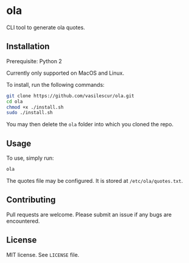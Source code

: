 # ola
CLI tool to generate ola quotes.

## Installation

Prerequisite: Python 2

Currently only supported on MacOS and Linux.

To install, run the following commands:

```bash
git clone https://github.com/vasilescur/ola.git
cd ola
chmod +x ./install.sh
sudo ./install.sh
```

You may then delete the `ola` folder into which you cloned the repo.

## Usage

To use, simply run:

```bash
ola
```

The quotes file may be configured. It is stored at `/etc/ola/quotes.txt`.

## Contributing

Pull requests are welcome. Please submit an issue if any bugs are encountered.

## License

MIT license. See `LICENSE` file.